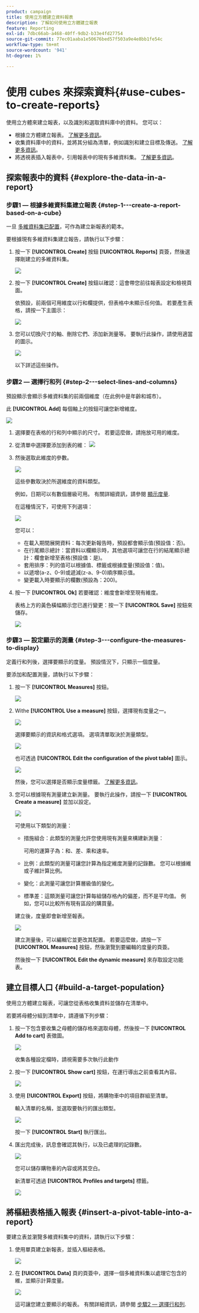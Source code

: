 ```yaml
---
product: campaign
title: 使用立方體建立資料報表
description: 了解如何使用立方體建立報表
feature: Reporting
exl-id: 7dbc66ab-a468-40ff-9db2-b33e4fd27754
source-git-commit: 77ec01aaba1e50676bed57f503a9e4e8bb1fe54c
workflow-type: tm+mt
source-wordcount: '941'
ht-degree: 1%

---
```


# 使用 cubes 來探索資料{#use-cubes-to-create-reports}

使用立方體來建立報表，以及識別和選取資料庫中的資料。 您可以：

* 根據立方體建立報表。 [了解更多資訊](#explore-the-data-in-a-report)。
* 收集資料庫中的資料，並將其分組為清單，例如識別和建立目標及傳送。 [了解更多資訊](#build-a-target-population)。
* 將透視表插入報表中，引用報表中的現有多維資料集。 [了解更多資訊](#insert-a-pivot-table-into-a-report)。

## 探索報表中的資料 {#explore-the-data-in-a-report}

### 步驟1 — 根據多維資料集建立報表 {#step-1---create-a-report-based-on-a-cube}

一旦 [多維資料集已配置](cube-indicators.md)，可作為建立新報表的範本。

要根據現有多維資料集建立報告，請執行以下步驟：

1. 按一下 **[!UICONTROL Create]** 按鈕 **[!UICONTROL Reports]** 頁簽，然後選擇剛建立的多維資料集。

   ![](assets/new-report-based-on-cube.png)

1. 按一下 **[!UICONTROL Create]** 按鈕以確認：這會帶您前往報表設定和檢視頁面。

   依預設，前兩個可用維度以行和欄提供，但表格中未顯示任何值。 若要產生表格，請按一下主圖示：

   ![](assets/cube-report-config.png)

1. 您可以切換尺寸的軸、刪除它們、添加新測量等。 要執行此操作，請使用適當的圖示。

   ![](assets/cube-switch-axis.png)

   以下詳述這些操作。

### 步驟2 — 選擇行和列 {#step-2---select-lines-and-columns}

預設顯示會顯示多維資料集的前兩個維度（在此例中是年齡和城市）。

此 **[!UICONTROL Add]** 每個軸上的按鈕可讓您新增維度。

![](assets/cube-switch.png)

1. 選擇要在表格的行和列中顯示的尺寸。 若要這麼做，請拖放可用的維度。
1. 從清單中選擇要添加到表的維：
   ![](assets/cube-select-dimension.png)

1. 然後選取此維度的參數。

   ![](assets/cube-dimension-param.png)

   這些參數取決於所選維度的資料類型。

   例如，日期可以有數個層級可用。 有關詳細資訊，請參閱 [顯示度量](customize-cubes.md#display-measures).

   在這種情況下，可使用下列選項：

   ![](assets/cube-config.png)

   您可以：

   * 在載入期間展開資料：每次更新報告時，預設都會顯示值(預設值：否)。
   * 在行尾顯示總計：當資料以欄顯示時，其他選項可讓您在行的結尾顯示總計：欄會新增至表格(預設值：是)。
   * 套用排序：列的值可以根據值、標籤或根據度量(預設值：值)。
   * 以遞增(a-z、0-9)或遞減(z-a、9-0)順序顯示值。
   * 變更載入時要顯示的欄數(預設為：200)。

1. 按一下 **[!UICONTROL Ok]** 若要確認：維度會新增至現有維度。

   表格上方的黃色橫幅顯示您已進行變更：按一下 **[!UICONTROL Save]** 按鈕來儲存。

   ![](assets/cube-in-report.png)

### 步驟3 — 設定顯示的測量 {#step-3---configure-the-measures-to-display}

定義行和列後，選擇要顯示的度量。 預設情況下，只顯示一個度量。

要添加和配置測量，請執行以下步驟：

1. 按一下 **[!UICONTROL Measures]** 按鈕。

   ![](assets/cube-measure-button.png)

1. Withe **[!UICONTROL Use a measure]** 按鈕，選擇現有度量之一。

   ![](assets/cube-add-measure.png)

   選擇要顯示的資訊和格式選項。 選項清單取決於測量類型。

   ![](assets/cube-measure-options.png)

   也可透過 **[!UICONTROL Edit the configuration of the pivot table]** 圖示。

   ![](assets/cube-pivot-table-config.png)

   然後，您可以選擇是否顯示度量標籤。 [了解更多資訊](customize-cubes.md#configure-the-display)。

1. 您可以根據現有測量建立新測量。 要執行此操作，請按一下 **[!UICONTROL Create a measure]** 並加以設定。

   ![](assets/cube-create-new-measure.png)

   可使用以下類型的測量：

   * 措施組合：此類型的測量允許您使用現有測量來構建新測量：

      可用的運算子為：和、差、乘和速率。

   * 比例：此類型的測量可讓您計算為指定維度測量的記錄數。 您可以根據維或子維計算比例。
   * 變化：此測量可讓您計算層級值的變化。
   * 標準差：這類測量可讓您計算每組儲存格內的偏差，而不是平均值。 例如，您可以比較所有現有區段的購買量。

   建立後，度量即會新增至報表。

   ![](assets/cube-display-new-measure.png)

   建立測量後，可以編輯它並更改其配置。 若要這麼做，請按一下 **[!UICONTROL Measures]** 按鈕，然後瀏覽到要編輯的度量的頁簽。

   然後按一下 **[!UICONTROL Edit the dynamic measure]** 來存取設定功能表。

## 建立目標人口 {#build-a-target-population}

使用立方體建立報表，可讓您從表格收集資料並儲存在清單中。

若要將母體分組到清單中，請遵循下列步驟：

1. 按一下包含要收集之母體的儲存格來選取母體，然後按一下 **[!UICONTROL Add to cart]** 表徵圖。

   ![](assets/cube-add-to-cart.png)

   收集各種設定檔時，請視需要多次執行此動作

1. 按一下 **[!UICONTROL Show cart]** 按鈕，在運行導出之前查看其內容。

   ![](assets/cube-show-cart.png)

1. 使用 **[!UICONTROL Export]** 按鈕，將購物車中的項目群組至清單。

   輸入清單的名稱，並選取要執行的匯出類型。

   ![](assets/cube-export-report.png)

   按一下 **[!UICONTROL Start]** 執行匯出。

1. 匯出完成後，訊息會確認其執行，以及已處理的記錄數。

   ![](assets/cube-export-confirm.png)

   您可以儲存購物車的內容或將其空白。

   新清單可透過 **[!UICONTROL Profiles and targets]** 標籤。

   ![](assets/cube-list-available.png)

## 將樞紐表格插入報表 {#insert-a-pivot-table-into-a-report}

要建立表並瀏覽多維資料集中的資料，請執行以下步驟：

1. 使用單頁建立新報表，並插入樞紐表格。

   ![](assets/cube-insert-in-report.png)

1. 在 **[!UICONTROL Data]** 頁的頁簽中，選擇一個多維資料集以處理它包含的維，並顯示計算度量。

   ![](assets/cube-selected-in-report.png)

   這可讓您建立要顯示的報表。 有關詳細資訊，請參閱 [步驟2 — 選擇行和列](#step-2---select-lines-and-columns).
